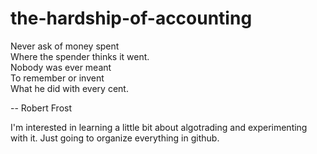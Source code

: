 # the-hardship-of-accounting

Never ask of money spent  
Where the spender thinks it went.  
Nobody was ever meant  
To remember or invent  
What he did with every cent.  

-- Robert Frost

I'm interested in learning a little bit about algotrading and experimenting with it. Just going to organize everything in github.
